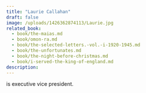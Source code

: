```yaml
---
title: "Laurie Callahan"
draft: false
image: /uploads/1426362874113/Laurie.jpg
related_book:
  - book/the-maias.md
  - book/omon-ra.md
  - book/the-selected-letters.-vol.-i-1920-1945.md
  - book/the-unfortunates.md
  - book/the-night-before-christmas.md
  - book/i-served-the-king-of-england.md
description:
---
```


is executive vice president.
